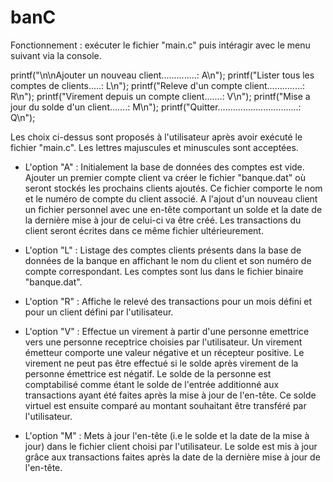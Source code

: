 # banC
Fonctionnement : exécuter le fichier "main.c" puis intéragir avec le menu suivant via la console.

printf("\n\nAjouter un nouveau client..............: A\n");
printf("Lister tous les comptes de clients.....: L\n");
printf("Releve d'un compte client..............: R\n");
printf("Virement depuis un compte client.......: V\n");
printf("Mise a jour du solde d'un client.......: M\n");
printf("Quitter................................: Q\n");


Les choix ci-dessus sont proposés à l'utilisateur après avoir exécuté le fichier "main.c".
Les lettres majuscules et minuscules sont acceptées.

- L'option "A" : Initialement la base de données des comptes est vide. Ajouter un premier compte client va créer le fichier "banque.dat" où seront stockés les prochains clients ajoutés. Ce fichier comporte le nom et le numéro de compte du client associé. A l'ajout d'un nouveau client un fichier personnel avec une en-tête comportant un solde et la date de la dernière mise à jour de celui-ci va être créé. Les transactions du client seront écrites dans ce même fichier ultérieurement.

- L'option "L" : Listage des comptes clients présents dans la base de données de la banque en affichant le nom du client et son numéro de compte correspondant. Les comptes sont lus dans le fichier binaire "banque.dat".

- L'option "R" : Affiche le relevé des transactions pour un mois défini et pour un client défini par l'utilisateur.

- L'option "V" : Effectue un virement à partir d'une personne emettrice vers une personne receptrice choisies par l'utilisateur. Un virement émetteur comporte une valeur négative et un récepteur positive. Le virement ne peut pas être effectué si le solde après virement de la personne émettrice est négatif. Le solde de la personne est comptabilisé comme étant le solde de l'entrée additionné aux transactions ayant été faites après la mise à jour de l'en-tête. Ce solde virtuel est ensuite comparé au montant souhaitant être transféré par l'utilisateur.

- L'option "M" : Mets à jour l'en-tête (i.e le solde et la date de la mise à jour) dans le fichier client choisi par l'utilisateur. Le solde est mis à jour grâce aux transactions faites après la date de la dernière mise à jour de l'en-tête. 
